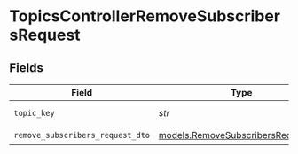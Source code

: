 # TopicsControllerRemoveSubscribersRequest


## Fields

| Field                                                                          | Type                                                                           | Required                                                                       | Description                                                                    |
| ------------------------------------------------------------------------------ | ------------------------------------------------------------------------------ | ------------------------------------------------------------------------------ | ------------------------------------------------------------------------------ |
| `topic_key`                                                                    | *str*                                                                          | :heavy_check_mark:                                                             | The topic key                                                                  |
| `remove_subscribers_request_dto`                                               | [models.RemoveSubscribersRequestDto](../models/removesubscribersrequestdto.md) | :heavy_check_mark:                                                             | N/A                                                                            |